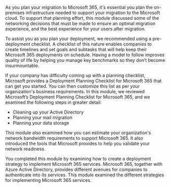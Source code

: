 As you plan your migration to Microsoft 365, it's essential you plan the on-premises infrastructure needed to support your migration to the Microsoft cloud. To support that planning effort, this module discussed some of the networking decisions that must be made to ensure an optimal migration experience, and the best experience for your users after migration.

To assist you as you plan your deployment, we recommended using a pre-deployment checklist. A checklist of this nature enables companies to create timelines and set goals and subtasks that will help keep their Microsoft 365 deployments on schedule. Having a model to follow improves quality of life by helping you manage key benchmarks so they don’t become insurmountable.

If your company has difficulty coming up with a planning checklist, Microsoft provides a Deployment Planning Checklist for Microsoft 365 that can get you started. You can then customize this list as per your organization's business requirements. In this module, we reviewed Microsoft’s Deployment Planning Checklist for Microsoft 365, and we examined the following steps in greater detail:

 -  Cleaning up your Active Directory
 -  Planning your mail migration
 -  Planning your data storage

This module also examined how you can estimate your organization's network bandwidth requirements to support Microsoft 365. It also introduced the tools that Microsoft provides to help you validate your network readiness.

You completed this module by examining how to create a deployment strategy to implement Microsoft 365 services. Microsoft 365, together with Azure Active Directory, provides different avenues for companies to authenticate into its services. This module examined the different strategies for implementing Microsoft 365 services.
